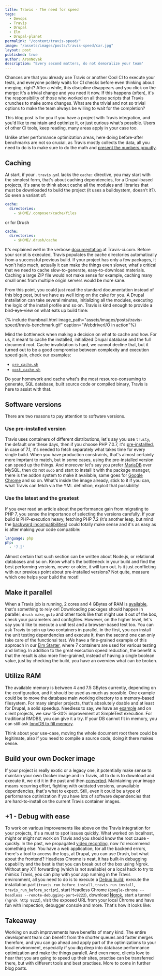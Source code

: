 ```yaml
---
title: Travis - The need for speed
tags:
  - Devops
  - Travis
  - Drupal
  - Elm
  - Drupal-planet
permalink: "/content/travis-speed/"
image: "/assets/images/posts/travis-speed/car.jpg"
layout: post
published: true
author: AronNovak
description: "Every second matters, do not demoralize your team"
---
```



Chances are that you already use Travis or another Cool CI to execute your tests, and everyone politely waits for CI checks before even thinking about merging, right? After a while, this discipline disappears and you click on the merge: it's a trivial change and you need it now. If this happens (often), it's the responsibility of those who worked on all those scripts that Travis crunches to make some changes. What are the trivial and not so trivial options to make the team always be willing to wait for the completion?

This blog post is for you if you have a project with Travis integration, and you'd like to maintain and optimize it, or just curious what's possible. Users of other CI tools, keep reading, many areas apply in your case too.

Unlike other performance optimization areas, here doing before-after benchmarks are not so crucial, as Travis mostly collects the data, all you need to do is to make sure to do the math and [present the numbers proudly](https://github.com/Gizra/drupal-elm-starter/pull/171#issuecomment-334493419).

## Caching

At start, if your `.travis.yml` lacks the `cache:` directive, you may start with the simplest form, that's about caching dependencies, for a Drupal-based projects, it's sane to think about cache all the modules and libraries that must be downloaded to build the project (it uses a buildsystem, doesn't it?). So even a variant of:
```yml
cache:
  directories:
    - $HOME/.composer/cache/files
```
or for Drush

```yml
cache:
  directories:
    - $HOME/.drush/cache
```

It's explained well in the verbose [documentation](https://docs.travis-ci.com/user/caching) at Travis-ci.com. Before your script is executed, Travis populates the cache directories automatically from a successful previous build. If your project has only a few packages, it won't help much, actually it can make the things even slower, what's critical that we need to cache slow-to-generate, easy-to-download materials. Caching a large ZIP file would not make sense for example, caching many small ones from multiple origin servers would be more sane.

From this point, you could just read the standard documentation instead of this blog post, but we have as well icing on the cake for you. A Drupal installation can take several minutes, initializing all the modules, executing the logic of the install profile and so on. Travis is kind enough to provide a bird-eye-view on what eats up build time:

{% include thumbnail.html image_path="assets/images/posts/travis-speed/travis-benchmark.gif" caption="WebdriverI/O in action"%}

Mind the bottleneck when making a decision on what to cache and how.
For us, it meant to cache the installed, initialized Drupal database and the full document root. Cache invalidation is hard, we cannot decline that, but it turned out to be a good compromise between complexity and execution speed gain, check our examples:
 - [`pre_cache.sh`](https://github.com/Gizra/drupal-elm-starter/blob/master/ci-scripts/pre_cache.sh)
 - [`post_cache.sh`](https://github.com/Gizra/drupal-elm-starter/blob/master/ci-scripts/post_cache.sh)

Do your homework and cache what's the most resource-consuming to generate, SQL database, built source code or compiled binary, Travis is here to assist with that.

## Software versions

There are two reasons to pay attention to software versions.

### Use pre-installed version
Travis uses containers of different distributions, let's say you use `trusty`, the default one these days, then if you choose   PHP 7.0.7, it's [pre-installled](https://docs.travis-ci.com/user/reference/trusty/#PHP-images), in case of 7.1, it's needed to fetch separately what takes time for every single build. When you have production constraints, that's almost certainly more imprtant to match, but in some cases, using the pre-installed version can speed up the things.
And moreover let's say you prefer [MariaDB](https://docs.travis-ci.com/user/database-setup/#MariaDB) over MySQL, then do not `sudo` and start to install it with the package manager, there is the addon system to make it available, same goes for [Google Chrome](https://docs.travis-ci.com/user/chrome) and so on.
What's inside the image already, stick to it if you can, what Travis can fetch via the YML definition, exploit that possibility!

### Use the latest and the greatest

If you ever read an article about the performance gain from migrating to PHP 7, you sense the importance of selecting the versions carefully. If your build is PHP-execution heavy, fetching PHP 7.2 (it's another leap, but mind the [backward incompatibilities](http://php.net/manual/en/migration72.incompatible.php)) could totally make sense and it's as easy as is after making your code compatible:
```yml
language: php
php:
  - '7.2'
```

Almost certain that such section can be written about Node.js, or relational databases and so on. Know what's the bottleneck in your build and find the best performing versions, newer or older, it will turn out. Is it just conflicting with our previous point about pre-installed versions? Not quite, measure which one helps your build the most!

## Make it parallel

When a Travis job is running, 2 cores and 4 GBytes of RAM is [available](https://docs.travis-ci.com/user/reference/overview/#Virtualization-environments), that's something to rely on! Downloading packages should happen in parallel, `drush make`, `gulp` and other tools like that might use it out of the box, check your parameters and configfiles. However, on the higher level, let's say you'd like to execute a unit test and a browser-based test too. You can ask Travis to spin up two containers in parallel, in the first, you can install the unit testing dependencies and execute it, then the second one can only take care of the functional test. We have a fine-grained example of this approach in our [Elm Starter](https://github.com/Gizra/drupal-elm-starter/blob/master/.travis.yml#L10), where 7 containers are used for various testing and linting. In addition to the great execution speed reduction, the benefit is that the result is also more fine-grained, instead of having a single boolean value, just by checking the build, you have an overview what can be broken.

## Utilize RAM

The available memory is between 4 and 7.5 GBytes currently, depending on the configuration, and it should be used as much as possible. One example could be to move the database main working directory to a memory-based filesystem. For many simpler projects, that's absolutely doable and at least for Drupal, a solid speedup. Needless to say, we have an [example](https://github.com/Gizra/drupal-elm-starter/blob/master/ci-scripts/install_server.sh#L13) and on client projects, we saw 15-30% improvement at SimpleTest execution. For traditional RMDBS, you can give it a try. If your DB cannot fit in memory, you can still ask [InnoDB to fill memory](https://www.percona.com/blog/2013/09/20/innodb-performance-optimization-basics-updated/).

Think about your use-case, moving the whole document root there could be legitimate, also if you need to compile a source code, doing it there makes sense.

## Build your own Docker image

If your project is really exotic or a legacy one, it potentially make sense to maintain your own Docker image and in Travis, all to do is to download and execute it, we did it in the past and then [converted](https://github.com/Gizra/drupal-elm-starter/pull/165/files). Maintaining your image means recurring effort, fighting with outdated versions, unavailable dependencies, that's what to expect. Still, even it could be a type of performance optimization if you have lots of software dependencies that are hard-to-install on the current Travis container images.

## +1 - Debug with ease

To work on various improvements like above on the Travis integration for your projects, it's a must to spot issues quickly. What worked on localhost, might or might not work on Travis and you should know the root cause - quickly.
In the past, we propagated [video recording](https://github.com/Gizra/drupal-elm-starter/pull/165/files), now I'd recommend something else. You have a web application, for all the backend errors, there's a tool to access the logs, at Drupal, you can use Drush, but what about the frontend? Headless Chrome is neat, it has built-in debugging capability and the best is that you can break out of the box using Ngrok. Without any X11 forwarding (which is not available) or a local hack to try to mimics Travis, you can play with your app running in the Travis environment, all you need to do is to execute a [Debug build](https://github.com/Gizra/drupal-elm-starter/pull/165/files), execute the installation part (`travis_run_before_install`, `travis_run_install`, `travis_run_before_script`), start Headless Chrome (`google-chrome --headless --remote-debugging-port=9222`), download [Ngrok](https://ngrok.com/download), start a tunnel (`ngrok http 9222`), visit the exposed URL from your local Chrome and have fun with inspection, debugger console and more. That's how it looks like:

## Takeaway

Working on such improvements have benefits of many kind. The entire development team can benefit from the shorter queues and faster merges therefore, and you can go ahead and apply part of the optimizations to your local environment, especially if you dig deep into database performance optimization and make the things paralell. And even more, clients love to hear that you are going to speed up their sites, practise can be transferred there, but with different tools and best practises. More to come in further blog posts.
